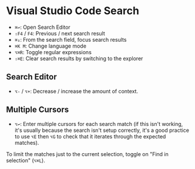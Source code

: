 # Visual Studio Code Search

- `⌘↩`: Open Search Editor
- `⇧F4` / `F4`: Previous / next search result
- `⌘↓`: From the search field, focus search results
- `⌘K M`: Change language mode
- `⌥⌘R`: Toggle regular expressions
- `⇧⌘E`: Clear search results by switching to the explorer

## Search Editor

- `⌥-` / `⌥+`: Decrease / increase the amount of context.

## Multiple Cursors

- `⌥↩`: Enter multiple cursors for each search match (if this isn't working, it's usually because the search isn't setup correctly, it's a good practice to use `⌥E` then `⌥G` to check that it iterates through the expected matches).

To limit the matches just to the current selection, toggle on "Find in selection" (`⌥⌘L`).
